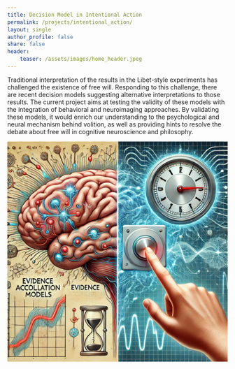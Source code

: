 ```yaml
---
title: Decision Model in Intentional Action
permalink: /projects/intentional_action/
layout: single
author_profile: false
share: false
header:
    teaser: /assets/images/home_header.jpeg
---
```


Traditional interpretation of the results in the Libet-style experiments has challenged the existence of free will. Responding to this challenge, there are recent decision models suggesting alternative interpretations to those results. The current project aims at testing the validity of these models with the integration of behavioral and neuroimaging approaches. By validating these models, it would enrich our understanding to the psychological and neural mechanism behind volition, as well as providing hints to resolve the debate about free will in cognitive neuroscience and philosophy.


<img src="../../assets/images/projects/Free_Will_Libet.webp" alt="some text">
